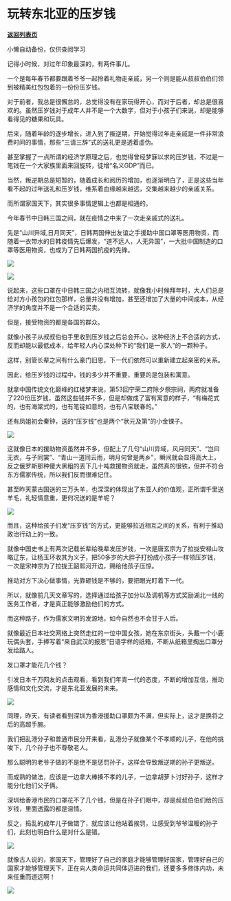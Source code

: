 # 玩转东北亚的压岁钱

[**返回列表页**](/gzh/政事堂2019)

小懒自动备份，仅供查阅学习

记得小时候，对过年印象最深的，有两件事儿。  

  

一个是每年春节都要跟着爷爷一起拎着礼物走亲戚，另一个则是能从叔叔伯伯们领到被精美红包包着的一份份压岁钱。

  

对于前者，我总是很懈怠的，总觉得没有在家玩得开心，而对于后者，却总是很喜欢的。虽然压岁钱对于成年人并不是一个大数字，但对于小孩子们来说，却是能够看得见的糖果和玩具。  

  

后来，随着年龄的逐步增长，进入到了叛逆期，开始觉得过年走亲戚是一件非常浪费时间的事情，那些“三请三辞”式的送礼更是透着虚伪。

  

甚至掌握了一点所谓的经济学原理之后，也觉得曾经梦寐以求的压岁钱，不过是一笔钱在一个大家族里面来回旋转，徒增“名义GDP”而已。

  

当然，叛逆期总是短暂的，随着成长和阅历的增加，也逐渐明白了，正是这些当年看不起的过年送礼和压岁钱，维系着血缘越来越远，交集越来越少的亲戚关系。

  

而所谓家国天下，其实很多事情逻辑上也都是相通的。  

  

今年春节中日韩三国之间，就在疫情之中来了一次走亲戚式的送礼。

  

先是“山川异域,日月同天”，日韩两国伸出友谊之手援助中国口罩等医用物资，而随着一衣带水的日韩疫情先后爆发，“道不远人，人无异国”，一大批中国制造的口罩等医用物资，也成为了日韩两国抗疫的先锋。

  

![](https://mmbiz.qpic.cn/mmbiz_jpg/rxhS23yu8cPXS5rohWuiaCyY0gF4ibDfbdkckdbaGG5KsOQxSehKT5XlcTKQbVI5tjnUl5aont377WL9oWXDiaQuA/640?wx_fmt=jpeg)

![](https://mmbiz.qpic.cn/mmbiz_jpg/rxhS23yu8cPXS5rohWuiaCyY0gF4ibDfbdKCsAUcSMA0Lnw059B5Kd8eQo56mibdhk9A6OGRIJvnj19V3w9Lw8xhw/640?wx_fmt=jpeg)

  

说起来，这些口罩在中日韩三国之内相互流转，就像我小时候拜年时，大人们总是给对方小孩包的红包那样，总量并没有增加，甚至还增加了大量的中间成本，从经济学的角度并不是一个合适的买卖。

  

但是，接受物资的都是各国的群众。

  

就像小孩子从叔叔伯伯手里收到压岁钱之后总会开心，这种经济上不合适的方式，反而却能以最低成本，给年轻人内心深处种下的“我们是一家人”的一颗种子。

  

这样，别管长辈之间有什么豪门旧恩，下一代们依然可以重新建立起亲密的关系。  

  

因此，给压岁钱的过程中，钱的多少并不重要，重要的是包装和寓意。

  

就拿中国传统文化巅峰的红楼梦来说，第53回宁荣二府除夕祭宗祠，两府就准备了220份压岁钱，虽然这些钱并不多，但是却做成了富有寓意的样子，“有梅花式的，也有海棠式的，也有笔锭如意的，也有八宝联春的。”

  

还有凤姐初会秦钟，送的“压岁钱”也是两个“状元及第”的小金锞子。

  

![](https://mmbiz.qpic.cn/mmbiz_jpg/rxhS23yu8cPXS5rohWuiaCyY0gF4ibDfbdHWGHHSGwQmGCMgtQbmdVNI8Bdk9gpC0iaqK0HGAyjiafZZSibOdqIE5dQ/640?wx_fmt=jpeg)

  

这就像日本的援助物资虽然并不多，但配上了几句“山川异域，风月同天”、“岂曰无衣，与子同裳”、“青山一道同云雨，明月何曾是两乡”，瞬间就会显得高大上，反之俄罗斯那种傻大黑粗的丢下几十吨救援物资就走，虽然真的很铁，但并不符合东方儒家传统，所以我们反而很难记住。

  

甚至昨天蒙古国送的三万头羊，也深深的体现出了东亚人的价值观，正所谓千里送羊毛，礼轻情意重，更何况送的是羊呢？  

  

![](https://mmbiz.qpic.cn/mmbiz_png/rxhS23yu8cPXS5rohWuiaCyY0gF4ibDfbd3ib02Pd5sMtBgibB99zIY4fZwB0pxwpvEMF8jRgxQgibokU8CUVMbFpFw/640?wx_fmt=png)

  

而且，这种给孩子们发“压岁钱”的方式，更能够拉近相互之间的关系，有利于推动政治行动上的一致。

  

就像中国史书上有两次记载长辈给晚辈发压岁钱，一次是唐玄宗为了拉拢安禄山攻略辽东，让杨玉环收其为义子，把50多岁的大胖子打扮成小孩子一样领压岁钱，一次是宋神宗为了拉拢王韶熙河开边，赐给他孩子压惊。

  

推动对方下决心做事情，光靠砸钱是不够的，要把眼光盯着下一代。

  

所以，就像前几天文章写的，选择通过给孩子加分以及调机等方式奖励湖北一线的医务工作者，才是真正能够激励他们的方式。

  

而这种路子，作为儒家文明的发源地，如今自然也不会甘于人后。  

  

就像最近日本社交网络上突然走红的一位中国女孩，她在东京街头，头戴一个小鹿玩偶头套，手捧写着“来自武汉的报恩”日语字样的纸箱，不断从纸箱里掏出口罩分发给路人。

  

  

发口罩才能花几个钱？

  

引发日本千万网友的点击观看，看到我们年青一代的态度，不断的增加互信，推动感情和文化交流，才是东北亚发展的未来。

  

![](https://mmbiz.qpic.cn/mmbiz_jpg/rxhS23yu8cPXS5rohWuiaCyY0gF4ibDfbdwDOIR4NyDZ3vLksq6U7hkJdrWxbvtkT4KibNQgOLbQ6NiaOwc1lVloKw/640?wx_fmt=jpeg)

  

同理，昨天，有读者看到深圳为香港援助口罩颇为不满，但实际上，这才是换将之后的高超手腕。  

  

我们把乱港分子和普通市民分开来看，乱港分子就像某个不孝顺的儿子，在他的挑唆下，几个孙子也不尊敬老人。

  

那么聪明的老爷子做的不是绝不是惩罚孙子，这样会导致叛逆期的孙子更叛逆。

  

而成熟的做法，应该是一边拿大棒揍不孝的儿子，一边拿胡萝卜讨好孙子，这样才能分化他们父子俩。

  

深圳给香港市民的口罩花不了几个钱，但是在孙子们眼中，却是叔叔伯伯们给的压岁钱，里面透露的都是温情。

  

反之，捣乱的成年儿子做错了，就应该让他站着挨罚，让感受到爷爷温暖的孙子们，此刻也明白什么是对什么是错。

![](https://mmbiz.qpic.cn/mmbiz_png/rxhS23yu8cPXS5rohWuiaCyY0gF4ibDfbdlgoibHiayDF0STMH5q45zFCNdGibSkquDsgMm5BahWKa2tXB6VFR7GM3g/640?wx_fmt=png)

就像古人说的，家国天下，管理好了自己的家庭才能够管理好国家，管理好自己的国家才能够管理天下，正在向人类命运共同体迈进的我们，还要多多修炼内功，未来任重而道远啊！  

  

![](https://mmbiz.qpic.cn/mmbiz_jpg/rxhS23yu8cPp0iaKAfe0ZsWfgGcY72o9Nror8TicrtnlDsqzY7y4Kum4fM3X0FMEGlbvm9HvZUiaETSnLt4DHNLbQ/640?wx_fmt=jpeg)


